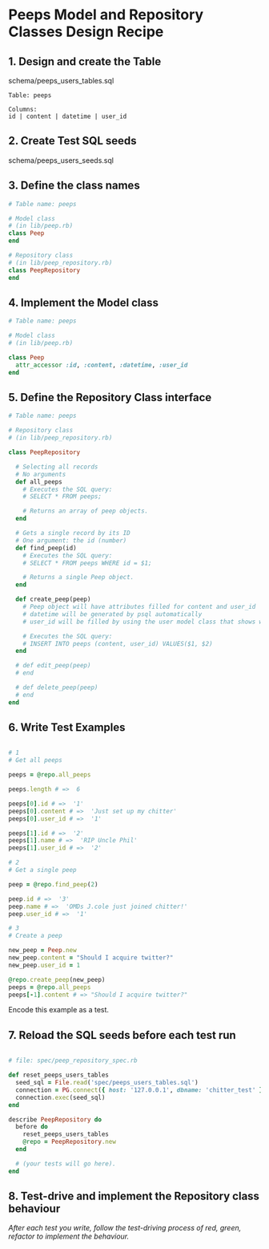 # Peeps Model and Repository Classes Design Recipe

## 1. Design and create the Table

schema/peeps_users_tables.sql
```
Table: peeps

Columns:
id | content | datetime | user_id
```

## 2. Create Test SQL seeds

schema/peeps_users_seeds.sql

## 3. Define the class names

```ruby
# Table name: peeps

# Model class
# (in lib/peep.rb)
class Peep
end

# Repository class
# (in lib/peep_repository.rb)
class PeepRepository
end
```

## 4. Implement the Model class

```ruby
# Table name: peeps

# Model class
# (in lib/peep.rb)

class Peep
  attr_accessor :id, :content, :datetime, :user_id
end
```

## 5. Define the Repository Class interface

```ruby
# Table name: peeps

# Repository class
# (in lib/peep_repository.rb)

class PeepRepository

  # Selecting all records
  # No arguments
  def all_peeps
    # Executes the SQL query:
    # SELECT * FROM peeps;

    # Returns an array of peep objects.
  end

  # Gets a single record by its ID
  # One argument: the id (number)
  def find_peep(id)
    # Executes the SQL query:
    # SELECT * FROM peeps WHERE id = $1;

    # Returns a single Peep object.
  end

  def create_peep(peep)
    # Peep object will have attributes filled for content and user_id
    # datetime will be generated by psql automatically
    # user_id will be filled by using the user model class that shows who's logged in

    # Executes the SQL query:
    # INSERT INTO peeps (content, user_id) VALUES($1, $2)
  end

  # def edit_peep(peep)
  # end

  # def delete_peep(peep)
  # end
end
```

## 6. Write Test Examples

```ruby

# 1
# Get all peeps

peeps = @repo.all_peeps

peeps.length # =>  6

peeps[0].id # =>  '1'
peeps[0].content # =>  'Just set up my chitter'
peeps[0].user_id # =>  '1'

peeps[1].id # =>  '2'
peeps[1].name # =>  'RIP Uncle Phil'
peeps[1].user_id # =>  '2'

# 2
# Get a single peep

peep = @repo.find_peep(2)

peep.id # =>  '3'
peep.name # =>  'OMDs J.cole just joined chitter!'
peep.user_id # =>  '1'

# 3
# Create a peep

new_peep = Peep.new
new_peep.content = "Should I acquire twitter?"
new_peep.user_id = 1

@repo.create_peep(new_peep)
peeps = @repo.all_peeps
peeps[-1].content # => "Should I acquire twitter?"

```

Encode this example as a test.

## 7. Reload the SQL seeds before each test run

```ruby

# file: spec/peep_repository_spec.rb

def reset_peeps_users_tables
  seed_sql = File.read('spec/peeps_users_tables.sql')
  connection = PG.connect({ host: '127.0.0.1', dbname: 'chitter_test' })
  connection.exec(seed_sql)
end

describe PeepRepository do
  before do 
    reset_peeps_users_tables
    @repo = PeepRepository.new
  end

  # (your tests will go here).
end
```

## 8. Test-drive and implement the Repository class behaviour

_After each test you write, follow the test-driving process of red, green, refactor to implement the behaviour._
